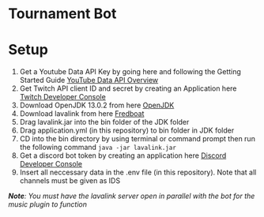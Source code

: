 # Tournament Bot


# Setup

1. Get a Youtube Data API Key by going here and following the Getting Started Guide [YouTube Data API Overview](https://developers.google.com/youtube/v3/getting-started)
2. Get Twitch API client ID and secret by creating an Application here [Twitch Developer Console](https://dev.twitch.tv/console)
3. Download OpenJDK 13.0.2 from here [OpenJDK](https://jdk.java.net/archive/)
4. Download lavalink from here [Fredboat](https://ci.fredboat.com/viewLog.html?buildId=lastSuccessful&buildTypeId=Lavalink_Build&tab=artifacts&guest=1)
5. Drag lavalink.jar into the bin folder of the JDK folder
6. Drag application.yml (in this repository) to bin folder in JDK folder
7. CD into the bin directory by using terminal or command prompt then run the following command `java -jar lavalink.jar`
8. Get a discord bot token by creating an application here [Discord Developer Console](https://discord.com/developers/applications)
9. Insert all neccessary data in the .env file (in this repository). Note that all channels must be given as IDS

***Note**: You must have the lavalink server open in parallel with the bot for the music plugin to function*
